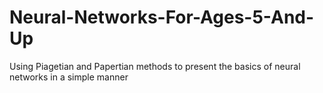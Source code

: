 # Neural-Networks-For-Ages-5-And-Up
Using Piagetian and Papertian methods to present the basics of neural networks in a simple manner
